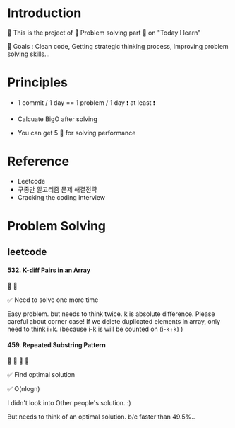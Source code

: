 # Introduction

:speech_balloon: This is the project of :pencil: Problem solving part :pencil: on "Today I learn" 

:speech_balloon: Goals : Clean code, Getting strategic thinking process, Improving problem solving skills...

# Principles

* 1 commit / 1 day == 1 problem / 1 day :heavy_exclamation_mark: at least :heavy_exclamation_mark: 

* Calcuate BigO after solving

* You can get 5 :cherries: for solving performance 

# Reference

- Leetcode
- 구종만 알고리즘 문제 해결전략 
- Cracking the coding interview


# Problem Solving 

## leetcode

#### 532. K-diff Pairs in an Array

:cherries: :cherries:

:white_check_mark: Need to solve one more time

Easy problem. but needs to think twice.
k is absolute difference. Please careful about corner case!
If we delete duplicated elements in array, only need to think i+k.
(because i-k is will be counted on (i-k+k) )


#### 459. Repeated Substring Pattern

:cherries: :cherries: :cherries: :cherries:

:white_check_mark: Find optimal solution

:white_check_mark: O(nlogn)

I didn't look into Other people's solution. :) 

But needs to think of an optimal solution. b/c faster than 49.5%..
